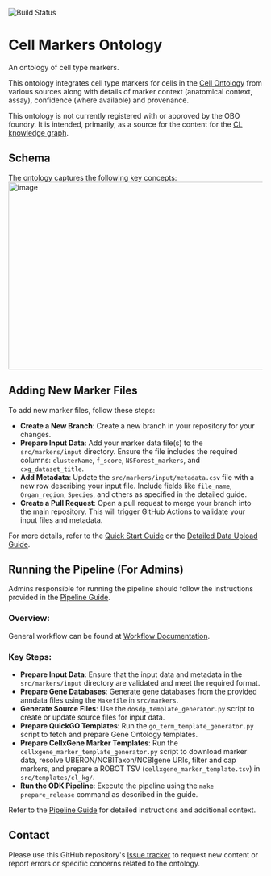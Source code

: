 
![Build Status](https://github.com/Cellular-Semantics/CellMark/actions/workflows/qc.yml/badge.svg)
# Cell Markers Ontology

An ontology of cell type markers.

This ontology integrates cell type markers for cells in the [Cell Ontology](https://github.com/obophenotype/cell-ontology) from various sources along with details of marker context (anatomical context, assay), confidence (where available) and provenance.   

This ontology is not currently registered with or approved by the OBO foundry.  It is intended, primarily, as a source for the content for the [CL knowledge graph](https://github.com/Cellular-Semantics/CL_KG/).

## Schema

The ontology captures the following key concepts:
<img width="1021" height="372" alt="image" src="https://github.com/user-attachments/assets/03431491-14c8-4b55-8f0f-adf55e9183af" />

## Adding New Marker Files

To add new marker files, follow these steps:

- **Create a New Branch**: Create a new branch in your repository for your changes.
- **Prepare Input Data**: Add your marker data file(s) to the `src/markers/input` directory. Ensure the file includes the required columns: `clusterName`, `f_score`, `NSForest_markers`, and `cxg_dataset_title`.
- **Add Metadata**: Update the `src/markers/input/metadata.csv` file with a new row describing your input file. Include fields like `file_name`, `Organ_region`, `Species`, and others as specified in the detailed guide.
- **Create a Pull Request**: Open a pull request to merge your branch into the main repository. This will trigger GitHub Actions to validate your input files and metadata.

For more details, refer to the [Quick Start Guide](docs/add_new_markers_quick.md) or the [Detailed Data Upload Guide](src/markers/input/README.md).

## Running the Pipeline (For Admins)

Admins responsible for running the pipeline should follow the instructions provided in the [Pipeline Guide](src/ontology/README-run-pipeline.md).

### Overview:

General workflow can be found at [Workflow Documentation](docs/pipeline_workflow.md).

### Key Steps:
- **Prepare Input Data**: Ensure that the input data and metadata in the `src/markers/input` directory are validated and meet the required format.
- **Prepare Gene Databases**: Generate gene databases from the provided anndata files using the `Makefile` in `src/markers`.
- **Generate Source Files**: Use the `dosdp_template_generator.py` script to create or update source files for input data.
- **Prepare QuickGO Templates**: Run the `go_term_template_generator.py` script to fetch and prepare Gene Ontology templates.
- **Prepare CellxGene Marker Templates**: Run the `cellxgene_marker_template_generator.py` 
  script to download marker data, resolve UBERON/NCBITaxon/NCBIgene URIs, filter and cap markers,
  and prepare a ROBOT TSV (`cellxgene_marker_template.tsv`) in `src/templates/cl_kg/`.
- **Run the ODK Pipeline**: Execute the pipeline using the `make prepare_release` command as described in the guide.


Refer to the [Pipeline Guide](src/ontology/README-run-pipeline.md) for detailed instructions and additional context.

## Contact

Please use this GitHub repository's [Issue tracker](https://github.com/Cellular-Semantics/CellMark/issues) to request new content or report errors or specific concerns related to the ontology.
